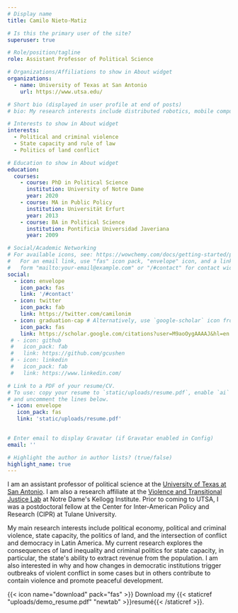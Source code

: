 ```yaml
---
# Display name
title: Camilo Nieto-Matiz

# Is this the primary user of the site?
superuser: true

# Role/position/tagline
role: Assistant Professor of Political Science

# Organizations/Affiliations to show in About widget
organizations:
  - name: University of Texas at San Antonio
    url: https://www.utsa.edu/

# Short bio (displayed in user profile at end of posts)
# bio: My research interests include distributed robotics, mobile computing and programmable matter.

# Interests to show in About widget
interests:
  - Political and criminal violence
  - State capacity and rule of law
  - Politics of land conflict

# Education to show in About widget
education:
  courses:
    - course: PhD in Political Science
      institution: University of Notre Dame 
      year: 2020
    - course: MA in Public Policy
      institution: Universität Erfurt 
      year: 2013
    - course: BA in Political Science 
      institution: Pontificia Universidad Javeriana
      year: 2009

# Social/Academic Networking
# For available icons, see: https://wowchemy.com/docs/getting-started/page-builder/#icons
#   For an email link, use "fas" icon pack, "envelope" icon, and a link in the
#   form "mailto:your-email@example.com" or "/#contact" for contact widget.
social:
  - icon: envelope
    icon_pack: fas
    link: '/#contact'
  - icon: twitter
    icon_pack: fab
    link: https://twitter.com/camilonim
  - icon: graduation-cap # Alternatively, use `google-scholar` icon from `ai` icon pack
    icon_pack: fas
    link: https://scholar.google.com/citations?user=M9aoOygAAAAJ&hl=en
 # - icon: github
 #   icon_pack: fab
 #   link: https://github.com/gcushen
 # - icon: linkedin
 #   icon_pack: fab
 #   link: https://www.linkedin.com/

# Link to a PDF of your resume/CV.
# To use: copy your resume to `static/uploads/resume.pdf`, enable `ai` icons in `params.toml`,
# and uncomment the lines below.
 - icon: envelope
   icon_pack: fas
   link: 'static/uploads/resume.pdf'
 

# Enter email to display Gravatar (if Gravatar enabled in Config)
email: ''

# Highlight the author in author lists? (true/false)
highlight_name: true
---
```


I am an assistant professor of political science at the [University of Texas at San Antonio](https://www.utsa.edu). I am also a research affiliate at the [Violence and Transitional Justice Lab](https://kellogg.nd.edu/v-tj-lab-about) at Notre Dame's Kellogg Institute. Prior to coming to UTSA, I was a postdoctoral fellow at the Center for Inter-American Policy and Research (CIPR) at Tulane University. 

My main research interests include political economy, political and criminal violence, state capacity, the politics of land, and the intersection of conflict and democracy in Latin America. My current research explores the consequences of land inequality and criminal politics for state capacity, in particular, the state's ability to extract revenue from the population. I am also interested in why and how changes in democratic institutions trigger outbreaks of violent conflict in some cases but in others contribute to contain violence and promote peaceful development. 


{{< icon name="download" pack="fas" >}} Download my {{< staticref "uploads/demo_resume.pdf" "newtab" >}}resumé{{< /staticref >}}.
